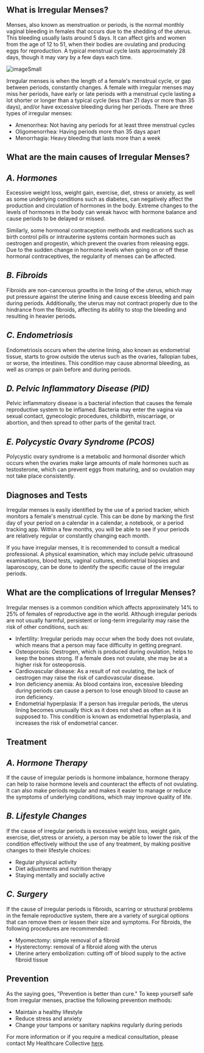 ## What is Irregular Menses?

Menses, also known as menstruation or periods, is the normal monthly vaginal bleeding in females that occurs due to the shedding of the uterus. This bleeding usually lasts around 5 days. It can affect girls and women from the age of 12 to 51, when their bodies are ovulating and producing eggs for reproduction. A typical menstrual cycle lasts approximately 28 days, though it may vary by a few days each time.

![imageSmall](/assets/post-images/post33b.png#center)

Irregular menses is when the length of a female&#39;s menstrual cycle, or gap between periods, constantly changes. A female with irregular menses may miss her periods, have early or late periods with a menstrual cycle lasting a lot shorter or longer than a typical cycle (less than 21 days or more than 35 days), and/or have excessive bleeding during her periods. There are three types of irregular menses:

- Amenorrhea: Not having any periods for at least three menstrual cycles
- Oligomenorrhea: Having periods more than 35 days apart
- Menorrhagia: Heavy bleeding that lasts more than a week

## What are the main causes of Irregular Menses?

## _A. Hormones_

Excessive weight loss, weight gain, exercise, diet, stress or anxiety, as well as some underlying conditions such as diabetes, can negatively affect the production and circulation of hormones in the body. Extreme changes to the levels of hormones in the body can wreak havoc with hormone balance and cause periods to be delayed or missed.

Similarly, some hormonal contraception methods and medications such as birth control pills or intrauterine systems contain hormones such as oestrogen and progestin, which prevent the ovaries from releasing eggs. Due to the sudden change in hormone levels when going on or off these hormonal contraceptives, the regularity of menses can be affected.

## _B. Fibroids_

Fibroids are non-cancerous growths in the lining of the uterus, which may put pressure against the uterine lining and cause excess bleeding and pain during periods. Additionally, the uterus may not contract properly due to the hindrance from the fibroids, affecting its ability to stop the bleeding and resulting in heavier periods.

## _C. Endometriosis_

Endometriosis occurs when the uterine lining, also known as endometrial tissue, starts to grow outside the uterus such as the ovaries, fallopian tubes, or worse, the intestines. This condition may cause abnormal bleeding, as well as cramps or pain before and during periods.

## _D. Pelvic Inflammatory Disease (PID)_

Pelvic inflammatory disease is a bacterial infection that causes the female reproductive system to be inflamed. Bacteria may enter the vagina via sexual contact, gynecologic procedures, childbirth, miscarriage, or abortion, and then spread to other parts of the genital tract.

## _E. Polycystic Ovary Syndrome (PCOS)_

Polycystic ovary syndrome is a metabolic and hormonal disorder which occurs when the ovaries make large amounts of male hormones such as testosterone, which can prevent eggs from maturing, and so ovulation may not take place consistently.

## Diagnoses and Tests

Irregular menses is easily identified by the use of a period tracker, which monitors a female&#39;s menstrual cycle. This can be done by marking the first day of your period on a calendar in a calendar, a notebook, or a period tracking app. Within a few months, you will be able to see if your periods are relatively regular or constantly changing each month.

If you have irregular menses, it is recommended to consult a medical professional. A physical examination, which may include pelvic ultrasound examinations, blood tests, vaginal cultures, endometrial biopsies and laparoscopy, can be done to identify the specific cause of the irregular periods.

## What are the complications of Irregular Menses?

Irregular menses is a common condition which affects approximately 14% to 25% of females of reproductive age in the world. Although irregular periods are not usually harmful, persistent or long-term irregularity may raise the risk of other conditions, such as:

- Infertility: Irregular periods may occur when the body does not ovulate, which means that a person may face difficulty in getting pregnant.
- Osteoporosis: Oestrogen, which is produced during ovulation, helps to keep the bones strong. If a female does not ovulate, she may be at a higher risk for osteoporosis.
- Cardiovascular disease: As a result of not ovulating, the lack of oestrogen may raise the risk of cardiovascular disease.
- Iron deficiency anemia: As blood contains iron, excessive bleeding during periods can cause a person to lose enough blood to cause an iron deficiency.
- Endometrial hyperplasia: If a person has irregular periods, the uterus lining becomes unusually thick as it does not shed as often as it is supposed to. This condition is known as endometrial hyperplasia, and increases the risk of endometrial cancer.

## Treatment

## _A. Hormone Therapy_

If the cause of irregular periods is hormone imbalance, hormone therapy can help to raise hormone levels and counteract the effects of not ovulating. It can also make periods regular and makes it easier to manage or reduce the symptoms of underlying conditions, which may improve quality of life.

## _B. Lifestyle Changes_

If the cause of irregular periods is excessive weight loss, weight gain, exercise, diet,stress or anxiety, a person may be able to lower the risk of the condition effectively without the use of any treatment, by making positive changes to their lifestyle choices:

- Regular physical activity
- Diet adjustments and nutrition therapy
- Staying mentally and socially active

## _C. Surgery_

If the cause of irregular periods is fibroids, scarring or structural problems in the female reproductive system, there are a variety of surgical options that can remove them or lessen their size and symptoms. For fibroids, the following procedures are recommended:

- Myomectomy: simple removal of a fibroid
- Hysterectomy: removal of a fibroid along with the uterus
- Uterine artery embolization: cutting off of blood supply to the active fibroid tissue

## Prevention

As the saying goes, &quot;Prevention is better than cure.&quot; To keep yourself safe from irregular menses, practise the following prevention methods:

- Maintain a healthy lifestyle
- Reduce stress and anxiety
- Change your tampons or sanitary napkins regularly during periods

For more information or if you require a medical consultation, please contact My Healthcare Collective [here](https://www.myhealthcarecollective.com/contact-us).
